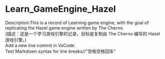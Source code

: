 # Learn_GameEngine_Hazel
Description:This is a record of Learning game engine, with the goal of replicating the Hazel game engine written by The Cherno.  
(描述：这是一个学习游戏引擎的记录，目标是复制由 The Cherno 编写的 Hazel 游戏引擎。)  
Add a new line commit in VsCode.  
Test Markdown syntax for line breaks//"空格空格回车"

